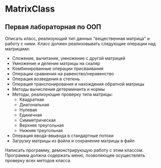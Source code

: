 # MatrixClass

## Первая лабораторная по ООП

Описать класс, реализующий тип данных "вещественная матрица" и работу с ними.
Класс должен реализовывать следующие операции над матрицами:

- Сложение, вычитание, умножение с другой матрицей
- Умножение и деление матрицы на скаляр
- Комбинированные операции присваивания
- Операции сравнения на равенство/неравенство
- Операция возведения в степень
- Операция транспонирования и нахождения обратной матрицы
- Методы вычисления детерминанта и нормы
- Методы, реализующие проверку типа матрицы:
  - Квадратная
  - Диагональная
  - Нулевая
  - Единичная
  - Симметрическая
  - Верхняя треугольная
  - Нижняя треугольная
- Операция ввода-ввывода в стандартные потоки
- Загрузку матрицы из файла и сохранение матрицы в файл

Написать программу, демонстрирующую работу с этим классом. Программа должна содержать меню, позволяющее осуществлять проверку всех методов класса.
